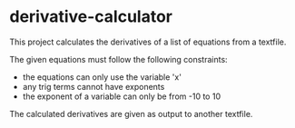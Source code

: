 # derivative-calculator

This project calculates the derivatives of a list of equations from a textfile.

The given equations must follow the following constraints:
- the equations can only use the variable 'x'
- any trig terms cannot have exponents
- the exponent of a variable can only be from -10 to 10

The calculated derivatives are given as output to another textfile.
